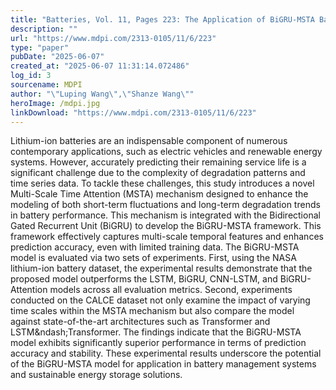 ```yaml
---
title: "Batteries, Vol. 11, Pages 223: The Application of BiGRU-MSTA Based on Multi-Scale Temporal Attention Mechanism in Predicting the Remaining Life of Lithium-Ion Batteries"
description: ""
url: "https://www.mdpi.com/2313-0105/11/6/223"
type: "paper"
pubDate: "2025-06-07"
created_at: "2025-06-07 11:31:14.072486"
log_id: 3
sourcename: MDPI
author: "\"Luping Wang\",\"Shanze Wang\""
heroImage: /mdpi.jpg
linkDownload: "https://www.mdpi.com/2313-0105/11/6/223"
---
```


Lithium-ion batteries are an indispensable component of numerous contemporary applications, such as electric vehicles and renewable energy systems. However, accurately predicting their remaining service life is a significant challenge due to the complexity of degradation patterns and time series data. To tackle these challenges, this study introduces a novel Multi-Scale Time Attention (MSTA) mechanism designed to enhance the modeling of both short-term fluctuations and long-term degradation trends in battery performance. This mechanism is integrated with the Bidirectional Gated Recurrent Unit (BiGRU) to develop the BiGRU-MSTA framework. This framework effectively captures multi-scale temporal features and enhances prediction accuracy, even with limited training data. The BiGRU-MSTA model is evaluated via two sets of experiments. First, using the NASA lithium-ion battery dataset, the experimental results demonstrate that the proposed model outperforms the LSTM, BiGRU, CNN-LSTM, and BiGRU-Attention models across all evaluation metrics. Second, experiments conducted on the CALCE dataset not only examine the impact of varying time scales within the MSTA mechanism but also compare the model against state-of-the-art architectures such as Transformer and LSTM&amp;ndash;Transformer. The findings indicate that the BiGRU-MSTA model exhibits significantly superior performance in terms of prediction accuracy and stability. These experimental results underscore the potential of the BiGRU-MSTA model for application in battery management systems and sustainable energy storage solutions.

